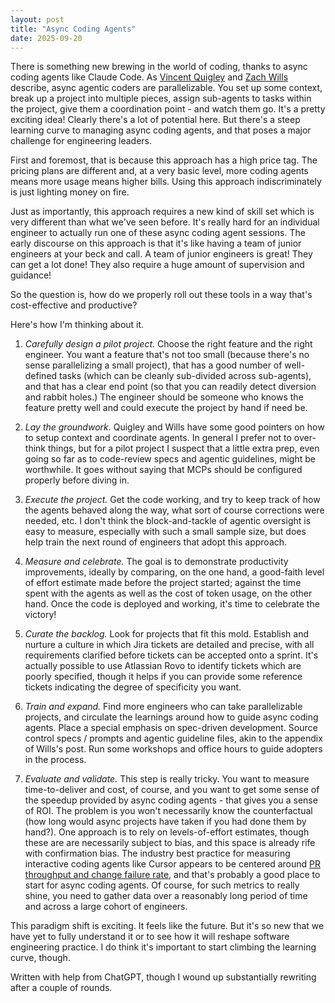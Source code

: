 ```yaml
---
layout: post
title: "Async Coding Agents"
date: 2025-09-20
---
```


There is something new brewing in the world of coding, thanks to async coding agents like Claude Code. As [Vincent Quigley](https://www.sanity.io/blog/first-attempt-will-be-95-garbage) and [Zach Wills](https://zachwills.net/how-to-use-claude-code-subagents-to-parallelize-development) describe, async agentic coders are parallelizable. You set up some context, break up a project into multiple pieces, assign sub-agents to tasks within the project, give them a coordination point - and watch them go. It's a pretty exciting idea! Clearly there's a lot of potential here. But there's a steep learning curve to managing async coding agents, and that poses a major challenge for engineering leaders.

First and foremost, that is because this approach has a high price tag. The pricing plans are different and, at a very basic level, more coding agents means more usage means higher bills. Using this approach indiscriminately is just lighting money on fire.

Just as importantly, this approach requires a new kind of skill set which is very different than what we've seen before. It's really hard for an individual engineer to actually run one of these async coding agent sessions. The early discourse on this approach is that it's like having a team of junior engineers at your beck and call. A team of junior engineers is great! They can get a lot done! They also require a huge amount of supervision and guidance!

So the question is, how do we properly roll out these tools in a way that's cost-effective and productive?

Here's how I'm thinking about it.

1. *Carefully design a pilot project.* Choose the right feature and the right engineer. You want a feature that's not too small (because there's no sense parallelizing a small project), that has a good number of well-defined tasks (which can be cleanly sub-divided across sub-agents), and that has a clear end point (so that you can readily detect diversion and rabbit holes.) The engineer should be someone who knows the feature pretty well and could execute the project by hand if need be.

2. *Lay the groundwork.* Quigley and Wills have some good pointers on how to setup context and coordinate agents. In general I prefer not to over-think things, but for a pilot project I suspect that a little extra prep, even going so far as to code-review specs and agentic guidelines, might be worthwhile. It goes without saying that MCPs should be configured properly before diving in.

3. *Execute the project.* Get the code working, and try to keep track of how the agents behaved along the way, what sort of course corrections were needed, etc. I don't think the block-and-tackle of agentic oversight is easy to measure, especially with such a small sample size, but does help train the next round of engineers that adopt this approach.

4. *Measure and celebrate.* The goal is to demonstrate productivity improvements, ideally by comparing, on the one hand, a good-faith level of effort estimate made before the project started; against the time spent with the agents as well as the cost of token usage, on the other hand. Once the code is deployed and working, it's time to celebrate the victory!

5. *Curate the backlog.* Look for projects that fit this mold. Establish and nurture a culture in which Jira tickets are detailed and precise, with all requirements clarified before tickets can be accepted onto a sprint. It's actually possible to use Atlassian Rovo to identify tickets which are poorly specified, though it helps if you can provide some reference tickets indicating the degree of specificity you want.

6. *Train and expand.* Find more engineers who can take parallelizable projects, and circulate the learnings around how to guide async coding agents. Place a special emphasis on spec-driven development. Source control specs / prompts and agentic guideline files, akin to the appendix of Wills's post. Run some workshops and office hours to guide adopters in the process.

7. *Evaluate and validate.* This step is really tricky. You want to measure time-to-deliver and cost, of course, and you want to get some sense of the speedup provided by async coding agents - that gives you a sense of ROI. The problem is you won't necessarily know the counterfactual (how long would async projects have taken if you had done them by hand?). One approach is to rely on levels-of-effort estimates, though these are are necessarily subject to bias, and this space is already rife with confirmation bias. The industry best practice for measuring interactive coding agents like Cursor appears to be centered around [PR throughput and change failure rate](https://newsletter.pragmaticengineer.com/p/how-tech-companies-measure-the-impact-of-ai), and that's probably a good place to start for async coding agents. Of course, for such metrics to really shine, you need to gather data over a reasonably long period of time and across a large cohort of engineers.

This paradigm shift is exciting. It feels like the future. But it's so new that we have yet to fully understand it or to see how it will reshape software engineering practice. I do think it's important to start climbing the learning curve, though.

Written with help from ChatGPT, though I wound up substantially rewriting after a couple of rounds.
